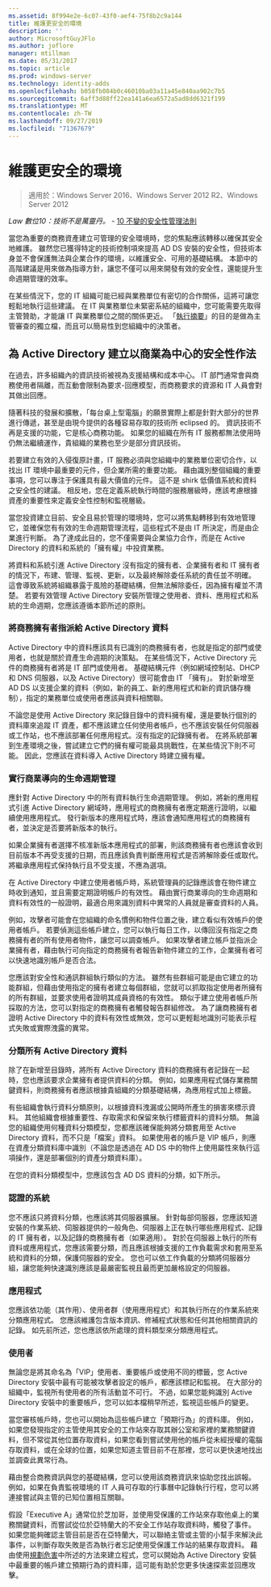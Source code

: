 ```yaml
---
ms.assetid: 8f994e2e-6c07-43f0-aef4-75f8b2c9a144
title: 維護更安全的環境
description: ''
author: MicrosoftGuyJFlo
ms.author: joflore
manager: mtillman
ms.date: 05/31/2017
ms.topic: article
ms.prod: windows-server
ms.technology: identity-adds
ms.openlocfilehash: b058fb084b0c46010ba03a11a45e840aa902c7b5
ms.sourcegitcommit: 6aff3d88ff22ea141a6ea6572a5ad8dd6321f199
ms.translationtype: MT
ms.contentlocale: zh-TW
ms.lasthandoff: 09/27/2019
ms.locfileid: "71367679"
---
```

# <a name="maintaining-a-more-secure-environment"></a>維護更安全的環境

>適用於：Windows Server 2016、Windows Server 2012 R2、Windows Server 2012

*Law 數位10：技術不是萬靈丹。* - [10 不變的安全性管理法則](https://technet.microsoft.com/library/cc722488.aspx)  
  
當您為重要的商務資產建立可管理的安全環境時，您的焦點應該轉移以確保其安全地維護。 雖然您已獲得特定的技術控制項來提高 AD DS 安裝的安全性，但技術本身並不會保護無法與企業合作的環境，以維護安全、可用的基礎結構。 本節中的高階建議是用來做為指導方針，讓您不僅可以用來開發有效的安全性，還能提升生命週期管理的效率。  
  
在某些情況下，您的 IT 組織可能已經與業務單位有密切的合作關係，這將可讓您輕鬆地執行這些建議。 在 IT 與業務單位未緊密系結的組織中，您可能需要先取得主管贊助，才能讓 IT 與業務單位之間的關係更近。 「[執行摘要](../../../ad-ds/manage/component-updates/Executive-Summary.md)」的目的是做為主管審查的獨立檔，而且可以簡易性到您組織中的決策者。  
  
## <a name="creating-business-centric-security-practices-for-active-directory"></a>為 Active Directory 建立以商業為中心的安全性作法  
在過去，許多組織內的資訊技術被視為支援結構和成本中心。 IT 部門通常會與商務使用者隔離，而互動會限制為要求-回應模型，而商務要求的資源和 IT 人員會對其做出回應。  
  
隨著科技的發展和擴散，「每台桌上型電腦」的願景實際上都是針對大部分的世界進行傳遞，甚至是由現今提供的各種容易存取的技術所 eclipsed 的。 資訊技術不再是支援的功能，它是核心商務功能。 如果您的組織在所有 IT 服務都無法使用時仍無法繼續運作，貴組織的業務也至少是部分資訊技術。  
  
若要建立有效的入侵復原計畫，IT 服務必須與您組織中的業務單位密切合作，以找出 IT 環境中最重要的元件，但企業所需的重要功能。 藉由識別整個組織的重要事項，您可以專注于保護具有最大價值的元件。 這不是 shirk 低價值系統和資料之安全性的建議。 相反地，您在定義系統執行時間的服務層級時，應該考慮根據資產的重要性來定義安全性控制和監視層級。  
  
當您投資建立目前、安全且易於管理的環境時，您可以將焦點轉移到有效地管理它，並確保您有有效的生命週期管理流程，這些程式不是由 IT 所決定，而是由企業進行判斷。 為了達成此目的，您不僅需要與企業協力合作，而是在 Active Directory 的資料和系統的「擁有權」中投資業務。  
  
將資料和系統引進 Active Directory 沒有指定的擁有者、企業擁有者和 IT 擁有者的情況下，布建、管理、監視、更新，以及最終解除委任系統的責任並不明確。 這會導致系統將組織暴露于風險的基礎結構，但無法解除委任，因為擁有權並不清楚。 若要有效管理 Active Directory 安裝所管理之使用者、資料、應用程式和系統的生命週期，您應該遵循本節所述的原則。  
  
### <a name="assign-a-business-owner-to-active-directory-data"></a>將商務擁有者指派給 Active Directory 資料  
Active Directory 中的資料應該具有已識別的商務擁有者，也就是指定的部門或使用者，也就是關於資產生命週期的決策點。 在某些情況下，Active Directory 元件的商務擁有者將是 IT 部門或使用者。 基礎結構元件（例如網域控制站、DHCP 和 DNS 伺服器，以及 Active Directory）很可能會由 IT 「擁有」。 對於新增至 AD DS 以支援企業的資料（例如，新的員工、新的應用程式和新的資訊儲存機制），指定的業務單位或使用者應該與資料相關聯。  
  
不論您是使用 Active Directory 來記錄目錄中的資料擁有權，還是要執行個別的資料庫來追蹤 IT 資產，都不應該建立任何使用者帳戶，也不應該安裝任何伺服器或工作站，也不應該部署任何應用程式。沒有指定的記錄擁有者。 在將系統部署到生產環境之後，嘗試建立它們的擁有權可能最具挑戰性，在某些情況下則不可能。 因此，您應該在資料導入 Active Directory 時建立擁有權。  
  
### <a name="implement-business-driven-lifecycle-management"></a>實行商業導向的生命週期管理  
應針對 Active Directory 中的所有資料執行生命週期管理。 例如，將新的應用程式引進 Active Directory 網域時，應用程式的商務擁有者應定期進行證明，以繼續使用應用程式。 發行新版本的應用程式時，應該會通知應用程式的商務擁有者，並決定是否要將新版本的執行。  
  
如果企業擁有者選擇不核准新版本應用程式的部署，則該商務擁有者也應該會收到目前版本不再受支援的日期，而且應該負責判斷應用程式是否將解除委任或取代。 將繼承應用程式保持執行且不受支援，不應為選項。  
  
在 Active Directory 中建立使用者帳戶時，系統管理員的記錄應該會在物件建立時收到通知，並且需要定期證明帳戶的有效性。 藉由實行商業導向的生命週期和資料有效性的一般證明，最適合用來識別資料中異常的人員就是審查資料的人員。  
  
例如，攻擊者可能會在您組織的命名慣例和物件位置之後，建立看似有效帳戶的使用者帳戶。 若要偵測這些帳戶建立，您可以執行每日工作，以傳回沒有指定之商務擁有者的所有使用者物件，讓您可以調查帳戶。 如果攻擊者建立帳戶並指派企業擁有者，藉由執行可向指定的商務擁有者報告新物件建立的工作，企業擁有者可以快速地識別帳戶是否合法。  
  
您應該對安全性和通訊群組執行類似的方法。 雖然有些群組可能是由它建立的功能群組，但藉由使用指定的擁有者建立每個群組，您就可以抓取指定使用者所擁有的所有群組，並要求使用者證明其成員資格的有效性。 類似于建立使用者帳戶所採取的方法，您可以對指定的商務擁有者觸發報告群組修改。 為了讓商務擁有者證明 Active Directory 中的資料有效性或無效，您可以更輕鬆地識別可能表示程式失敗或實際洩露的異常。  
  
### <a name="classify-all-active-directory-data"></a>分類所有 Active Directory 資料  
除了在新增至目錄時，將所有 Active Directory 資料的商務擁有者記錄在一起時，您也應該要求企業擁有者提供資料的分類。 例如，如果應用程式儲存業務關鍵資料，則商務擁有者應該根據貴組織的分類基礎結構，為應用程式加上標籤。  
  
有些組織會執行資料分類原則，以根據資料洩漏或公開時所產生的損害來標示資料。 其他組織會根據重要性、存取需求和保留來執行標籤資料的資料分類。 無論您的組織使用何種資料分類模型，您都應該確保能夠將分類套用至 Active Directory 資料，而不只是「檔案」資料。 如果使用者的帳戶是 VIP 帳戶，則應在資產分類資料庫中識別（不論您是透過在 AD DS 中的物件上使用屬性來執行這項操作，還是部署個別的資產分類資料庫）。  
  
在您的資料分類模型中，您應該包含 AD DS 資料的分類，如下所示。  
  
### <a name="systems"></a>認證的系統  
您不應該只將資料分類，也應該將其伺服器擴展。 針對每部伺服器，您應該知道安裝的作業系統、伺服器提供的一般角色、伺服器上正在執行哪些應用程式、記錄的 IT 擁有者，以及記錄的商務擁有者（如果適用）。 對於在伺服器上執行的所有資料或應用程式，您應該需要分類，而且應該根據支援的工作負載需求和套用至系統和資料的分類，保護伺服器的安全。 您也可以依工作負載的分類將伺服器分組，讓您能夠快速識別應該是最嚴密監視且最而更加嚴格設定的伺服器。  
  
### <a name="applications"></a>應用程式  
您應該依功能（其作用）、使用者群（使用應用程式）和其執行所在的作業系統來分類應用程式。 您應該維護包含版本資訊、修補程式狀態和任何其他相關資訊的記錄。 如先前所述，您也應該依所處理的資料類型來分類應用程式。  
  
### <a name="users"></a>使用者  
無論您是將其命名為「VIP」使用者、重要帳戶或使用不同的標籤，您 Active Directory 安裝中最有可能被攻擊者設定的帳戶，都應該標記和監視。 在大部分的組織中，監視所有使用者的所有活動並不可行。 不過，如果您能夠識別 Active Directory 安裝中的重要帳戶，您可以如本檔稍早所述，監視這些帳戶的變更。  
  
當您審核帳戶時，您也可以開始為這些帳戶建立「預期行為」的資料庫。 例如，如果您發現指定的主管使用其安全的工作站來存取其辦公室和家裡的業務關鍵資料，但不常從其他位置存取資料，如果您看到嘗試使用他的帳戶從未經授權的電腦存取資料，或在全球的位置，如果您知道主管目前不在那裡，您可以更快速地找出並調查此異常行為。  
  
藉由整合商務資訊與您的基礎結構，您可以使用該商務資訊來協助您找出誤報。 例如，如果在負責監視環境的 IT 人員可存取的行事曆中記錄執行行程，您可以將連接嘗試與主管的已知位置相互關聯。  
  
假設「Executive A」通常位於芝加哥，並使用受保護的工作站來存取他桌上的業務關鍵資料，而嘗試從位於亞特蘭大的不安全工作站存取資料時，觸發了事件。 如果您能夠確認主管目前是否在亞特蘭大，可以聯絡主管或主管的小幫手來解決此事件，以判斷存取失敗是否為執行者忘記使用受保護工作站的結果存取資料。 藉由使用[規劃危害](../../../ad-ds/plan/security-best-practices/Planning-for-Compromise.md)中所述的方法來建立程式，您可以開始為 Active Directory 安裝中最重要的帳戶建立預期行為的資料庫，這可能有助於您更多快速探索並回應攻擊。  
  



